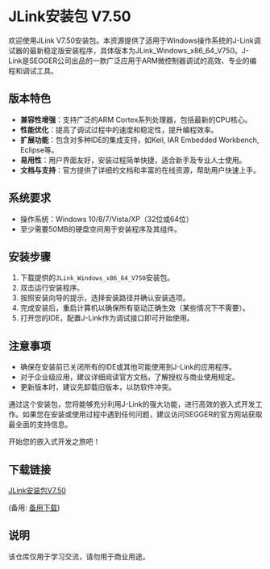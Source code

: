 # JLink安装包 V7.50

欢迎使用JLink V7.50安装包。本资源提供了适用于Windows操作系统的J-Link调试器的最新稳定版安装程序，具体版本为JLink_Windows_x86_64_V750。J-Link是SEGGER公司出品的一款广泛应用于ARM微控制器调试的高效、专业的编程和调试工具。

## 版本特色

- **兼容性增强**：支持广泛的ARM Cortex系列处理器，包括最新的CPU核心。
- **性能优化**：提高了调试过程中的速度和稳定性，提升编程效率。
- **扩展功能**：包含对多种IDE的集成支持，如Keil, IAR Embedded Workbench, Eclipse等。
- **易用性**：用户界面友好，安装过程简单快捷，适合新手及专业人士使用。
- **文档与支持**：官方提供了详细的文档和丰富的在线资源，帮助用户快速上手。

## 系统要求

- 操作系统：Windows 10/8/7/Vista/XP（32位或64位）
- 至少需要50MB的硬盘空间用于安装程序及其组件。

## 安装步骤

1. 下载提供的`JLink_Windows_x86_64_V750`安装包。
2. 双击运行安装程序。
3. 按照安装向导的提示，选择安装路径并确认安装选项。
4. 完成安装后，重启计算机以确保所有驱动正确生效（某些情况下不需要）。
5. 打开您的IDE，配置J-Link作为调试接口即可开始使用。

## 注意事项

- 确保在安装前已关闭所有的IDE或其他可能使用到J-Link的应用程序。
- 对于企业级应用，建议详细阅读官方文档，了解授权与商业使用规定。
- 更新版本时，建议先卸载旧版本，以防软件冲突。

通过这个安装包，您将能够充分利用J-Link的强大功能，进行高效的嵌入式开发工作。如果您在安装或使用过程中遇到任何问题，建议访问SEGGER的官方网站获取最全面的支持信息。

开始您的嵌入式开发之旅吧！

## 下载链接
[JLink安装包V7.50](https://pan.quark.cn/s/0178c28377c1) 

(备用: [备用下载](https://pan.baidu.com/s/1aQkchJ0hDhFTqWxEEO_FLg?pwd=1234))

## 说明

该仓库仅用于学习交流，请勿用于商业用途。
